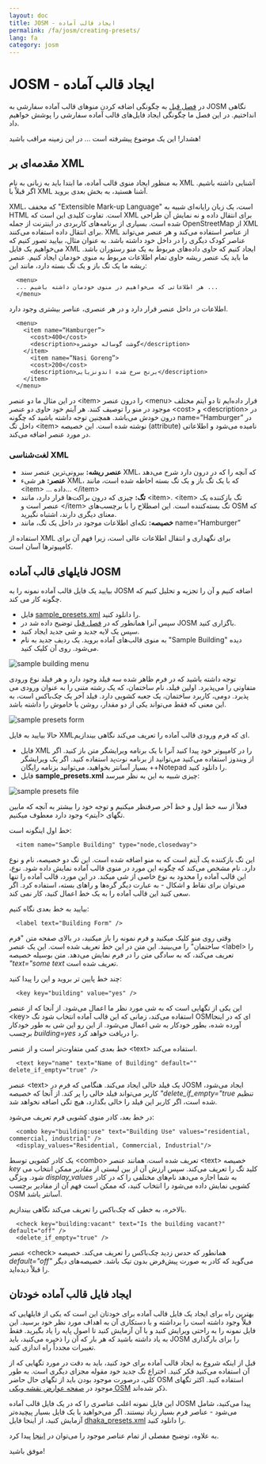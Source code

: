 ```yaml
---
layout: doc
title: JOSM - ایجاد قالب آماده
permalink: /fa/josm/creating-presets/
lang: fa
category: josm
---
```


JOSM - ایجاد قالب آماده
=======================


در [فصل قبل](fa/josm/josm-presets/) به چگونگی اضافه کردن منوهای قالب آماده سفارشی به JOSM نگاهی انداختیم. در این فصل ما چگونگی ایجاد فایل‌های قالب آماده سفارشی را پوشش خواهیم داد.  

هشدار! این یک موضوع پیشرفته است ... در این زمینه مراقب باشید!  

مقدمه‌ای بر XML
-------------------

به منظور ایجاد منوی قالب آماده، ما ابتدا باید به زبانی به نام XML آشنایی داشته باشیم. اگر قبلاْ با XML آشنا هستید، به بخش بعدی بروید.  

XML، که مخفف "Extensible Mark-up Language" است، یک زبان رایانه‌ای شبیه به HTML است. تفاوت کلیدی این است که XML برای انتقال داده و نه نمایش آن طراحی شده است. بسیاری از برنامه‌های کاربردی در اینترنت از جمله OpenStreetMap از XML برای انتقال داده استفاده می‌کنند. XML از عناصر استفاده می‌کند و هر عنصر می‌تواند عناصر کودک دیگری را در داخل خود داشته باشد. به عنوان مثال، بیایید تصور کنیم که می‌خواهیم یک فایل XML ایجاد کنیم که حاوی داده‌های مربوط به یک منو رستوران باشد. ما باید یک عنصر ریشه حاوی تمام اطلاعات مربوط به منوی خودمان ایجاد کنیم. عنصر ریشه ما یک تگ باز و یک تگ بسته دارد، مانند این:

      <menu>
      ... هر اطلاعاتی که می‌خواهیم در منوی خودمان داشته باشیم ...
      </menu>

اطلاعات در داخل عنصر قرار دارد و در هر عنصری، عناصر بیشتری وجود دارد.  

      <menu>
        <item name=“Hamburger”>
          <cost>400</cost>
          <description>گوشت گوساله خوشمزه</description>
        </item>
          <item name=“Nasi Goreng”>
          <cost>200</cost>
          <description>برنج سرخ شده اندونزیایی</description>
        </item>
      </menu>

در این مثال ما دو عنصر &lt;item&gt; را درون عنصر &lt;menu&gt; قرار داده‌ایم تا دو آیتم مختلف موجود در منو را توصیف کنند. هر آیتم خود حاوی دو عنصر &lt;cost&gt; و &lt;description&gt; در درون خودش می‌باشد. همچنین توجه داشته باشید که چگونه name=”Hamburger” در داخل تگ &lt;item&gt; نوشته شده است. این خصیصه (attribute) نامیده می‌شود و اطلاعاتی در مورد عنصر اضافه می‌کند.


### لغت‌شناسی XML

- **عنصر ریشه:** بیرونی‌ترین عنصر سند XML، که آنچه را که در درون دارد شرح  می‌دهد  
- **عنصر:** هر شیء XML، که با یک تگ باز و یک تگ بسته احاطه شده است، مانند &lt;item&gt; ... داده... &lt;/item&gt;  
- **تگ:** چیزی که درون براکت‌ها قرار دارد، مانند &lt;item&gt;. &lt;item&gt; تگ بازکننده یک عنصر است و &lt;/item&gt; تگ بسته‌کننده است. این اصطلاح را با برچسب‌های OSM که معنای دیگری دارند، اشتباه نگیرید.  
- **خصیصه:** تکه‌ای اطلاعات موجود در داخل یک تگ، مانند name=“Hamburger”  

استفاده از XML برای نگهداری و انتقال اطلاعات عالی است، زیرا فهم آن برای کامپیوترها آسان است.  


فایلهای قالب آماده JOSM
-------------------

بیایید یک فایل قالب آماده نمونه را به JOSM اضافه کنیم و آن را تجزیه و تحلیل کنیم که چگونه کار می کند.  

- فایل [sample_presets.xml](/files/sample_presets.xml) را دانلود کنید.  
- سپس آنرا همانطور که در [فصل قبل](fa/josm/josm-presets/) توضیح داده شد در JOSM باگزاری کنید.  
- سپس یک لایه جدید و شی جدید ایجاد کنید.  
- به منوی قالب‌های آماده بروید. یک ردیف جدید به نام "Sample Building" دیده می‌شود. روی آن کلیک کنید.  

![sample building menu][]

توجه داشته باشید که در فرم ظاهر شده سه فیلد وجود دارد و هر فیلد نوع ورودی متفاوتی را می‌پذیرد. اولین فیلد، نام ساختمان، که یک رشته متنی را به عنوان ورودی می پذیرد. دومی، کاربرد ساختمان، یک جعبه کشویی دارد. فیلد آخر یک چک‌باکس است، به این معنی که فقط می‌تواند یکی از دو مقدار، روشن یا خاموش را داشته باشد.

![sample presets form][]

حالا بیایید به فایل XMLای که فرم ورودی قالب آماده را تعریف می‌کند نگاهی بیندازیم.

- فایل XML را در کامپیوتر خود پیدا کنید آنرا با یک برنامه ویرایشگر متن باز کنید. اگر از ویندوز استفاده می‌کنید می‌توانید از برنامه نوت‌پد استفاده کنید. اگر یک ویرایشگر بسیار آسانتر بخواهید، می‌توانید بزنامه رایگان ++Notepad را دانلود کنید.  
- فایل **sample_presets.xml** چیزی شبیه به این به نظر میرسد:  

![sample presets file][]

فعلاْ از سه خط اول و خط آخر صرفنظر میکنیم و توجه خود را بیشتر به آنچه که مابین تگهای &lt;آیتم&gt; وجود دارد معطوف میکنیم.

خط اول اینگونه است:

      <item name="Sample Building" type="node,closedway">

این تگ بازکننده یک آیتم است که به منو اضافه شده است. این تگ دو خصیصه، نام و نوع دارد. نام مشخص می‌کند که چگونه این مورد در منوی قالب آماده نمایش داده شود. نوع، این قالب آماده را محدود به نوع خاصی از شی میکند. در این مورد، قالب آماده را تنها می‌توان برای نقاط و اشکال - به عبارت دیگر گره‌ها و راهای بسته، استفاده کرد. اگر سعی کنید این قالب آماده را به یک خط اعمال کنید، کار نمی کند.  

بیایید به خط بعدی نگاه کنیم:  

      <label text="Building Form" />

وقتی روی منو کلیک میکنید و فرم نمونه را باز میکنید، در بالای صفحه متن "فرم ساختمان" را می‌بینید. این متن در این خط تعریف شده است. این یک عنصر &lt;label&gt; را تعریف می‌کند، که به سادگی متن را در فرم نمایش می‌دهد. متن بوسیله خصیصه *"text="some text* تعریف شده است.  

چند خط پایین تر بروید و این را پیدا کنید:  

      <key key="building" value="yes" />

این یکی از تگهایی است که به شی مورد نظر ما اعمال می‌شود. از آنجا که از عنصر &lt;key&gt; استفاده می‌کند، زمانی که این قالب آماده انتخاب شود تگ OSMای که در اینجا آورده شده، بطور خودکار به شی اعمال می‌شود. از این رو این شی به طور خودکار برچسب *building=yes* را دریافت خواهد کرد.  

خط بعدی کمی متفاوت‌تر است و از عنصر &lt;text&gt; استفاده می‌کند.  

      <text key="name" text="Name of Building" default="" delete_if_empty="true" />

عنصر &lt;text&gt; یک فیلد خالی ایجاد می‌کند. هنگامی که فرم در JOSM ایجاد می‌شود، کاربر می‌تواند فیلد خالی را پر کند. از آنجا که خصیصه *"delete_if_empty="true* تنظیم شده است، اگر کاربر این فیلد را خالی بگذارد، هیچ تگی اضافه نخواهد شد.  

در خط بعد، کادر منوی کشویی فرم تعریف می‌شود:  

      <combo key="building:use" text="Building Use" values="residential, commercial, industrial" />
      <display_values="Residential, Commercial, Industrial"/>

یک کادر کشویی توسط &lt;combo&gt; تعریف شده است. همانند عنصر &lt;text&gt; خصیصه  *key* کلید تگ را تعریف می‌کند. سپس ارزش آن از بین لیستی از *مقادیر* ممکن انتخاب می شود. ویژگی *display_values* به شما اجازه می‌دهد نام‌های مختلفی را که در کادر کشویی نمایش داده می‌شود را انتخاب کنید، که ممکن است فهم آن از مقادیر برچسب OSM آسانتر باشد.  

بالاخره، به خطی که چک‌باکس را تعریف می‌کند نگاهی بیندازیم.  

      <check key="building:vacant" text="Is the building vacant?" default="off" /> 
      <delete_if_empty="true" />

عنصر &lt;check&gt; همانطور که حدس زدید چک‌باکس را تعریف می‌کند. خصیصه *default="off"* می‌گوید که کادر به صورت پیش‌فرض بدون تیک باشد. خصیصه‌های دیگر را قبلاْ دیده‌اید.  

ایجاد فایل قالب آماده خودتان
------------------------------

بهترین راه برای ایجاد یک فایل قالب آماده برای خودتان این است که یکی از فایلهایی که قبلاْ وجود داشته است را برداشته  و با دستکاری آن به اهداف مورد نظر خود برسید. این فایل نمونه را به راحتی ویرایش کنید و با آن آزمایش کنید تا اصول پایه را یاد بگیرید. فقط به یاد داشته باشید که هر بار که آن را ذخیره می‌کنید، باید JOSM را برای بارگذاری تغییرات مجدداْ راه اندازی کنید.  

قبل از اینکه شروع به ایجاد قالب آماده برای خود کنید، باید به دقت در مورد تگهایی که از آن استفاده می‌کنید فکر کنید. اختراع تگ جدید خود مقوله مجزای دیگری است. به طور کلی، درصورت موجود بودن باید از تگهای حال حاضر OSM استفاده کنید. اکثر تگهای موجود در [صفحه عوارض نقشه ویکی OSM](http://wiki.openstreetmap.org/wiki/Map_Features) ذکر شده‌اند.  

این فایل نمونه اغلب عناصری را که در یک فایل قالب آماده JOSM پیدا می‌کنید، شامل می‌شود - عناصر فرم بسیار زیاد نیستند. اگر می‌خواهید با یک فایل بسیار پیچیده‌تر آزمایش کنید، از اینجا فایل [dhaka_presets.xml](/files/dhaka_presets.xml) را دانلود کنید.  

به علاوه، توضیح مفصلی از تمام عناصر موجود را می‌توان در [اینجا](http://josm.openstreetmap.de/wiki/TaggingPresets) پیدا کرد.  

موفق باشید!  


[sample building menu]: /images/josm/sample-building-menu.png
[sample presets form]: /images/josm/sample-presets-form.png
[sample presets file]: /images/josm/sample-presets-file.png